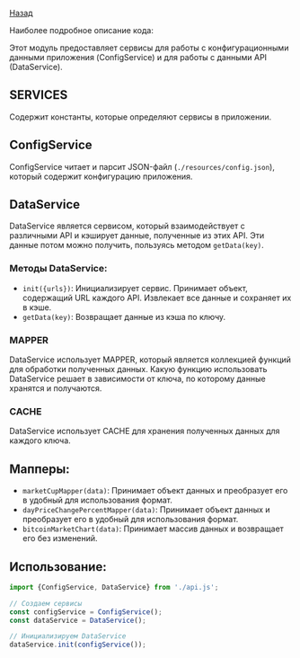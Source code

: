 [Назад](../README.md)

Наиболее подробное описание кода:

Этот модуль предоставляет сервисы для работы с конфигурационными данными приложения (ConfigService) и для работы с данными API (DataService).

## SERVICES

Содержит константы, которые определяют сервисы в приложении.

## ConfigService

ConfigService читает и парсит JSON-файл (`./resources/config.json`), который содержит конфигурацию приложения.

## DataService

DataService является сервисом, который взаимодействует с различными API и кэширует данные, полученные из этих API. Эти данные потом можно получить, пользуясь методом `getData(key)`.

### Методы DataService:

- `init({urls})`: Инициализирует сервис. Принимает объект, содержащий URL каждого API. Извлекает все данные и сохраняет их в кэше.
- `getData(key)`: Возвращает данные из кэша по ключу.

### MAPPER

DataService использует MAPPER, который является коллекцией функций для обработки полученных данных. Какую функцию использовать DataService решает в зависимости от ключа, по которому данные хранятся и получаются.

### CACHE

DataService использует CACHE для хранения полученных данных для каждого ключа.

## Мапперы:

- `marketCupMapper(data)`: Принимает объект данных и преобразует его в удобный для использования формат.
- `dayPriceChangePercentMapper(data)`: Принимает объект данных и преобразует его в удобный для использования формат.
- `bitcoinMarketChart(data)`: Принимает массив данных и возвращает его без изменений.

## Использование:

```javascript
import {ConfigService, DataService} from './api.js';

// Создаем сервисы
const configService = ConfigService();
const dataService = DataService();

// Инициализируем DataService
dataService.init(configService());
```